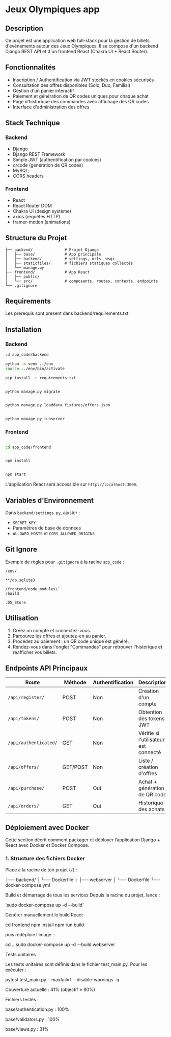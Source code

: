 # Jeux Olympiques app&#x20;

## Description

Ce projet est une application web full-stack pour la gestion de billets d'événements autour des Jeux Olympiques. Il se compose d'un backend Django REST API et d'un frontend React (Chakra UI + React Router).

## Fonctionnalités

* Inscription / Authentification via JWT stockés en cookies sécurisés
* Consultation des offres disponibles (Solo, Duo, Familial)
* Gestion d'un panier interactif
* Paiement et génération de QR codes uniques pour chaque achat
* Page d'historique des commandes avec affichage des QR codes
* Interface d'administration des offres 

## Stack Technique

### Backend

* Django
* Django REST Framework
* Simple JWT (authentification par cookies)
* qrcode (génération de QR codes)
* MySQL;
* CORS headers

### Frontend

* React
* React Router DOM
* Chakra UI (design système)
* axios (requêtes HTTP)
* framer-motion (animations)

## Structure du Projet

```
├── backend/              # Projet Django
│   ├── base/             # App principale 
│   ├── backend/          # settings, urls, wsgi
│   ├── staticfiles/      # fichiers statiques collectés
│   └── manage.py
├── frontend/             # App React 
│   ├── public/
│   └── src/              # composants, routes, contexts, endpoints                
└── .gitignore
```

## Requirements

Les prerequis sont present dans backend/requirements.txt

## Installation

### Backend

```bash
cd app_code/backend

python -m venv ../env
source ../env/bin/activate  

pip install -r requirements.txt


python manage.py migrate


python manage.py loaddata fixtures/offers.json


python manage.py runserver
```

### Frontend

```bash

cd app_code/frontend


npm install


npm start
```

L'application React sera accessible sur `http://localhost:3000`.

## Variables d'Environnement

Dans `backend/settings.py`, ajuster :

* `SECRET_KEY`
* Paramètres de base de données 
* `ALLOWED_HOSTS` et `CORS_ALLOWED_ORIGINS`

## Git Ignore

Exemple de règles pour `.gitignore` à la racine `app_code` :

```
/env/

**/db.sqlite3

/frontend/node_modules\`
/build

.DS_Store
```

## Utilisation

1. Créez un compte et connectez-vous.
2. Parcourez les offres et ajoutez-en au panier.
3. Procédez au paiement : un QR code unique est généré.
4. Rendez-vous dans l'onglet "Commandes" pour retrouver l'historique et réafficher vos billets.

## Endpoints API Principaux

| Route                 | Méthode  | Authentification | Description                           |
| --------------------- | -------- | ---------------- | ------------------------------------- |
| `/api/register/`      | POST     | Non              | Création d'un compte                  |
| `/api/tokens/`        | POST     | Non              | Obtention des tokens JWT              |
| `/api/authenticated/` | GET      | Non              | Vérifie si l'utilisateur est connecté |
| `/api/offers/`        | GET/POST | Non              | Liste / création d'offres             |
| `/api/purchase/`      | POST     | Oui              | Achat + génération de QR code         |
| `/api/orders/`        | GET      | Oui              | Historique des achats                 |

## Déploiement avec Docker

Cette section décrit comment packager et déployer l’application Django + React avec Docker et Docker Compose.

### 1. Structure des fichiers Docker

Place à la racine de ton projet (`/`) :

├── backend/
│ └── Dockerfile
├
├── webserver
│    └── Dockerfile
└── docker-compose.yml


Build et démarrage de tous les services
  Depuis la racine du projet, lance :

'sudo docker-compose up -d --build'


Générer manuellement le build React

cd frontend
npm install
npm run build

puis redéploie l’image :

cd ..
sudo docker-compose up -d --build webserver

Tests unitaires

Les tests unitaires sont définis dans le fichier test_main.py. Pour les exécuter :

pytest test_main.py --maxfail=1 --disable-warnings -q

Couverture actuelle : 41% (objectif ≥ 80%)

Fichiers testés :

base/authentication.py : 100%

base/validators.py : 100%

base/views.py : 31%
##

##
